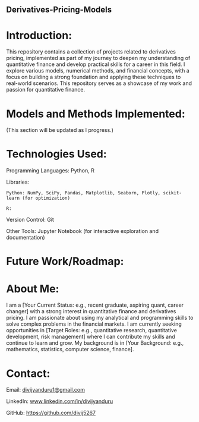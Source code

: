 ## Derivatives-Pricing-Models

# Introduction:

This repository contains a collection of projects related to derivatives pricing, implemented as part of my journey to deepen my understanding of quantitative finance and develop practical skills for a career in this field. I explore various models, numerical methods, and financial concepts, with a focus on building a strong foundation and applying these techniques to real-world scenarios. This repository serves as a showcase of my work and passion for quantitative finance.

 # Models and Methods Implemented:

(This section will be updated as I progress.)

# Technologies Used:

Programming Languages: Python, R

Libraries:

    Python: NumPy, SciPy, Pandas, Matplotlib, Seaborn, Plotly, scikit-learn (for optimization)

    R: 

Version Control: Git

Other Tools: Jupyter Notebook (for interactive exploration and documentation)

# Future Work/Roadmap:

# About Me:

I am a [Your Current Status: e.g., recent graduate, aspiring quant, career changer] with a strong interest in quantitative finance and derivatives pricing. I am passionate about using my analytical and programming skills to solve complex problems in the financial markets. I am currently seeking opportunities in [Target Roles: e.g., quantitative research, quantitative development, risk management] where I can contribute my skills and continue to learn and grow. My background is in [Your Background: e.g., mathematics, statistics, computer science, finance].

# Contact:

Email: divijyanduru1@gmail.com

LinkedIn: www.linkedin.com/in/divijyanduru

GitHub: https://github.com/divij5267
